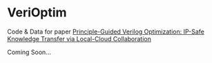 # VeriOptim

Code & Data for paper 
[Principle-Guided Verilog Optimization: IP-Safe Knowledge Transfer via
Local-Cloud Collaboration](https://arxiv.org/abs/2508.05675)

Coming Soon...
